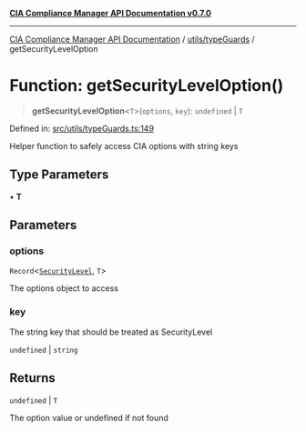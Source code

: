 [**CIA Compliance Manager API Documentation v0.7.0**](../../../README.md)

***

[CIA Compliance Manager API Documentation](../../../modules.md) / [utils/typeGuards](../README.md) / getSecurityLevelOption

# Function: getSecurityLevelOption()

> **getSecurityLevelOption**\<`T`\>(`options`, `key`): `undefined` \| `T`

Defined in: [src/utils/typeGuards.ts:149](https://github.com/Hack23/cia-compliance-manager/blob/a904e43458f81faf7066f9da9fc149cc9f6e236d/src/utils/typeGuards.ts#L149)

Helper function to safely access CIA options with string keys

## Type Parameters

• **T**

## Parameters

### options

`Record`\<[`SecurityLevel`](../../../types/cia/type-aliases/SecurityLevel.md), `T`\>

The options object to access

### key

The string key that should be treated as SecurityLevel

`undefined` | `string`

## Returns

`undefined` \| `T`

The option value or undefined if not found
